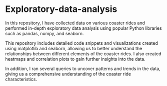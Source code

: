 # Exploratory-data-analysis
In this repository, I have collected data on various coaster rides and performed in-depth exploratory data analysis using popular Python libraries 
such as pandas, numpy, and seaborn.

This repository includes detailed code snippets and visualizations created using matplotlib and seaborn, 
allowing us to better understand the relationships between different elements of the coaster rides. 
I also created heatmaps and correlation plots to gain further insights into the data.

In addition, I ran several queries to uncover patterns and trends in the data, giving us a comprehensive understanding of the coaster ride characteristics.
